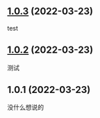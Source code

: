 ## [1.0.3](https://gitee.com/gowiny/uni-router/compare/v1.0.2...v1.0.3) (2022-03-23)

test

## [1.0.2](https://gitee.com/gowiny/uni-router/compare/v1.0.1...v1.0.2) (2022-03-23)

测试

## 1.0.1 (2022-03-23)
没什么想说的


